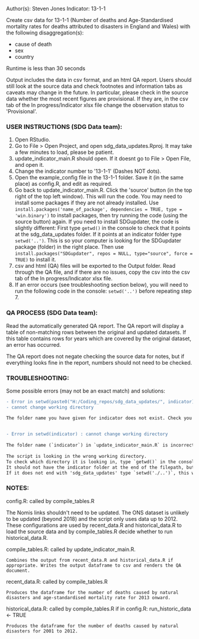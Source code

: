 Author(s): Steven Jones
Indicator: 13-1-1

Create csv data for 13-1-1 (Number of deaths and Age-Standardised mortality rates for deaths attributed to disasters in England and Wales) with the following disaggregation(s):
- cause of death
- sex
- country

Runtime is less than 30 seconds

Output includes the data in csv format, and an html QA report. Users should still look at the source data and check footnotes and information tabs as caveats may change in the future.
In particular, please check in the source data whether the most recent figures are provisional. If they 
are, in the csv tab of the In progress/Indicator xlsx file change the observation status to 'Provisional'.  
  
        
### USER INSTRUCTIONS (SDG Data team): 

1) Open RStudio.
2) Go to File > Open Project, and open sdg_data_updates.Rproj. It may take a few minutes to load, please be patient. 
3) update_indicator_main.R should open. If it doesnt go to File > Open File, and open it.
4) Change the indicator number to '13-1-1' (Dashes NOT dots).
5) Open the example_config file in the 13-1-1 folder. Save it (in the same place) as config.R, and edit as required.
6) Go back to update_indicator_main.R. Click the 'source' button (in the top right of the top left window). This will run the code. 
You may need to install some packages if they are not already installed. Use `install.packages('name_of_package', dependencies = TRUE, type = 'win.binary')` to install packages, 
then try running the code (using the source button) again. If you need to install SDGupdater, the code is slightly different: 
First type `getwd()` in the console to check that it points at the sdg_data_updates folder. If it points at an indicator folder type `setwd('..')`. This is so your computer
is looking for the SDGupdater package (folder) in the right place. Then use `install.packages("SDGupdater", repos = NULL, type="source", force = TRUE)` to install it.
7) csv and html (QA) files will be exported to the Output folder. Read through the QA file, and if there are no issues, copy the csv into the csv tab of the In progress/Indicator xlsx file.
8) If an error occurs (see troubleshooting section below), you will need to run the following code in the console: `setwd('..')` before repeating step 7.

### QA PROCESS (SDG Data team):
Read the automatically generated QA report. The QA report will display a table of non-matching rows between the original and updated datasets. If this table contains rows for years which are covered by the original dataset, an error has occurred.

The QA report does not negate checking the source data for notes, but if everything looks fine in the report, numbers should not need to be checked.

### TROUBLESHOOTING:
Some possible errors (may not be an exact match) and solutions:    
    
```diff
- Error in setwd(paste0("H:/Coding_repos/sdg_data_updates/", indicator)): 
- cannot change working directory

The folder name you have given for indicator does not exist. Check you are using '-' not '.' between the numbers.  
  
```  
  
  
```diff
- Error in setwd(indicator) : cannot change working directory
  
The folder name (`indicator`) in `update_indicator_main.R` is incorrectly typed. OR    
  
The script is looking in the wrong working directory. 
To check which directory it is looking in, type `getwd()` in the console and hit enter.
It should not have the indicator folder at the end of the filepath, but should end with 'sdg_data_updates'. 
If it does not end with 'sdg_data_updates' type `setwd('./..')`, this will make R look in the directory above.

```


### NOTES:
	
config.R: called by compile_tables.R

  The Nomis links shouldn't need to be updated. The ONS dataset is unlikely to be updated (beyond 2018) and the script only uses data up to 2012.
	These configurations are used by recent_data.R and historical_data.R to load the source data and by compile_tables.R decide whether to run historical_data.R.
	
compile_tables.R: called by update_indicator_main.R.
  
	Combines the output from recent_data.R and historical_data.R if appropriate. Writes the output dataframe to csv and renders the QA document.  
	
recent_data.R: called by compile_tables.R
	
	Produces the dataframe for the number of deaths caused by natural disasters and age-standardised mortality rate for 2013 onward.

historical_data.R: called by compile_tables.R if in config.R: run_historic_data <- TRUE

	Produces the dataframe for the number of deaths caused by natural disasters for 2001 to 2012.
